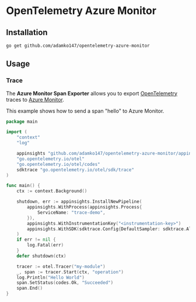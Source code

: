 # OpenTelemetry Azure Monitor

## Installation

```sh
go get github.com/adamko147/opentelemetry-azure-monitor
```

## Usage

### Trace

The **Azure Monitor Span Exporter** allows you to export [OpenTelemetry](https://opentelemetry.io/) traces to [Azure Monitor](https://docs.microsoft.com/azure/azure-monitor/).

This example shows how to send a span "hello" to Azure Monitor.

```go
package main

import (
	"context"
	"log"

	appinsights "github.com/adamko147/opentelemetry-azure-monitor/appinsights"
	"go.opentelemetry.io/otel"
	"go.opentelemetry.io/otel/codes"
	sdktrace "go.opentelemetry.io/otel/sdk/trace"
)

func main() {
	ctx := context.Background()

	shutdown, err := appinsights.InstallNewPipeline(
		appinsights.WithProcess(appinsights.Process{
			ServiceName: "trace-demo",
		}),
		appinsights.WithInstrumentationKey("<instrumentation-key>")
		appinsights.WithSDK(sdktrace.Config{DefaultSampler: sdktrace.AlwaysSample()}),
	)
	if err != nil {
		log.Fatal(err)
	}
	defer shutdown(ctx)

	tracer := otel.Tracer("my-module")
	_, span := tracer.Start(ctx, "operation")
	log.Println("Hello World")
	span.SetStatus(codes.Ok, "Succeeded")
	span.End()
}
```
